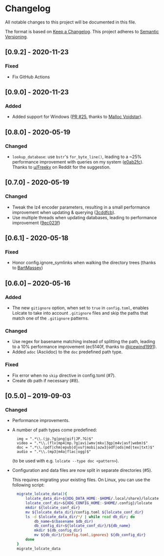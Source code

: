 # Changelog
All notable changes to this project will be documented in this file.

The format is based on [Keep a Changelog](http://keepachangelog.com/en/1.0.0/).
This project adheres to [Semantic Versioning](http://semver.org/spec/v2.0.0.html).

## [0.9.2] - 2020-11-23

### Fixed

- Fix GitHub Actions

## [0.9.0] - 2020-11-23

### Added

- Added support for Windows ([PR #25](https://github.com/ngirard/lolcate-rs/pull/25), thanks to [Malloc Voidstar](https://github.com/AlyoshaVasilieva)).

## [0.8.0] - 2020-05-19

### Changed

- `lookup_database`: use `bstr`'s `for_byte_line()`, leading to a ~25% performance improvement with queries on my system ([e0ab2fc](https://github.com/ngirard/lolcate-rs/commit/e0ab2fc1dbc300efaa70febe0712fd253c996273)). Thanks to [u/Freeky](https://www.reddit.com/user/Freeky) on Reddit for the suggestion.


## [0.7.0] - 2020-05-19

### Changed

- Tweak the lz4 encoder parameters, resulting in a small performance improvement when updating & querying ([3cddfcb](https://github.com/ngirard/lolcate-rs/commit/3cddfcb40150ac21f42898facd282e28bf1703f0)).
- Use multiple threads when updating databases, leading to performance improvement ([9ec023f](https://github.com/ngirard/lolcate-rs/commit/9ec023f052ea3c2bdf324cefe65c38e070d2e968))

## [0.6.1] - 2020-05-18

### Fixed

- Honor config.ignore_symlinks when walking the directory trees (thanks to [BartMassey](https://github.com/BartMassey))

## [0.6.0] – 2020-05-16

### Added

- The new `gitignore` option, when set to `true` in `config.toml`, enables Lolcate to take into account `.gitignore` files and skip the paths that match one of the `.gitignore` patterns.

### Changed

- Use regex for basename matching instead of splitting the path, leading to a 10% performance improvement 
  (ec5140f, thanks to [@icewind1991](https://github.com/icewind1991)).
- Added `adoc` (Asciidoc) to the `doc` predefined path type.


### Fixed

- Fix error when no `skip` directive in config.toml (#7).
- Create db path if necessary (#8).

## [0.5.0] – 2019-09-03

### Changed

- Performance improvements.
- A number of path types come predefined:
  ```
    img = ".*\\.(jp.?g|png|gif|JP.?G)$"
    video = ".*\\.(flv|mp4|mp.?g|avi|wmv|mkv|3gp|m4v|asf|webm)$"
    doc = ".*\\.(pdf|chm|epub|djvu?|mobi|azw3|odf|ods|md|tex|txt)$"
    audio = ".*\\.(mp3|m4a|flac|ogg)$"
  ```

  (to be used with e.g. `lolcate --type doc <pattern>`).
- Configuration and data files are now split in separate directories (#5).

  This requires migrating your existing files. On Linux, you can use the following script:

  ```sh
    migrate_lolcate_data(){
        lolcate_data_dir=${XDG_DATA_HOME:-$HOME/.local/share}/lolcate
        lolcate_conf_dir=${XDG_CONFIG_HOME:-$HOME/.config}/lolcate
        mkdir ${lolcate_conf_dir}
        mv ${lolcate_data_dir}/config.toml ${lolcate_conf_dir}
        ls -d $lolcate_data_dir/*/ | while read db_dir; do
            db_name=$(basename $db_dir)
            db_config_dir=${lolcate_conf_dir}/${db_name}
            mkdir ${db_config_dir}
            mv ${db_dir}/{config.toml,ignores} ${db_config_dir}
        done
    }
    migrate_lolcate_data
  ```
